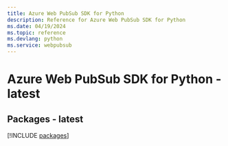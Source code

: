 ```yaml
---
title: Azure Web PubSub SDK for Python
description: Reference for Azure Web PubSub SDK for Python
ms.date: 04/19/2024
ms.topic: reference
ms.devlang: python
ms.service: webpubsub
---
```

# Azure Web PubSub SDK for Python - latest
## Packages - latest
[!INCLUDE [packages](web-pubsub-index.md)]